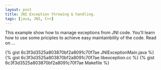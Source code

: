 ```yaml
---
layout: post
title: JNI Exception throwing & handling.
tags: [java, JNI, C++]
---
```


This example show how to manage exceptions from JNI code. You'll
learn how to use some priciples to achieve easy maintainbility
of the code. Read on ...

{% gist 6c3f3d3525a803870bf2a8091c70f7ae JNIExceptionMain.java %}
{% gist 6c3f3d3525a803870bf2a8091c70f7ae libexception.cc %}
{% gist 6c3f3d3525a803870bf2a8091c70f7ae Makefile %}

